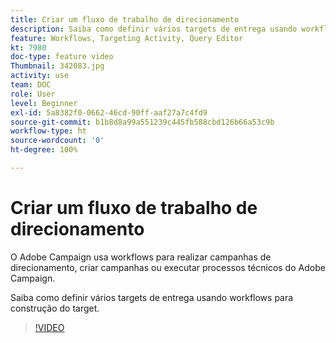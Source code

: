 ```yaml
---
title: Criar um fluxo de trabalho de direcionamento
description: Saiba como definir vários targets de entrega usando workflows para construção do target.
feature: Workflows, Targeting Activity, Query Editor
kt: 7980
doc-type: feature video
Thumbnail: 342083.jpg
activity: use
team: DOC
role: User
level: Beginner
exl-id: 5a8382f0-0662-46cd-90ff-aaf27a7c4fd9
source-git-commit: b1b8d8a99a551239c445fb588cbd126b66a53c9b
workflow-type: ht
source-wordcount: '0'
ht-degree: 100%

---
```



# Criar um fluxo de trabalho de direcionamento

O Adobe Campaign usa workflows para realizar campanhas de direcionamento, criar campanhas ou executar processos técnicos do Adobe Campaign.

Saiba como definir vários targets de entrega usando workflows para construção do target.

>[!VIDEO](https://video.tv.adobe.com/v/342083?quality=12&learn=on)
